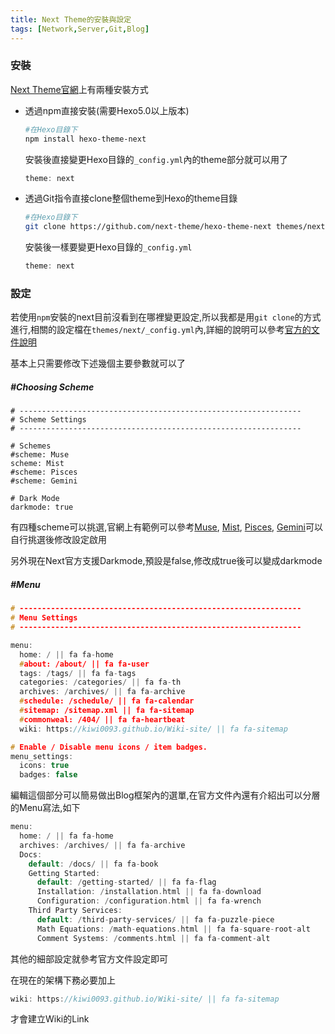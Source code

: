 ```yaml
---
title: Next Theme的安裝與設定
tags: [Network,Server,Git,Blog]
---
```


### 安裝

[Next Theme官網](https://github.com/next-theme/hexo-theme-next)上有兩種安裝方式

+ 透過npm直接安裝(需要Hexo5.0以上版本)

  ```bash
  #在Hexo目錄下
  npm install hexo-theme-next
  ```

  安裝後直接變更Hexo目錄的`_config.yml`內的theme部分就可以用了

  ```C
  theme: next
  ```

+ 透過Git指令直接clone整個theme到Hexo的theme目錄

  ```bash
  #在Hexo目錄下
  git clone https://github.com/next-theme/hexo-theme-next themes/next
  ```

  
  安裝後一樣要變更Hexo目錄的`_config.yml`
  
  ```c
  theme: next
  ```

### 設定

若使用`npm`安裝的next目前沒看到在哪裡變更設定,所以我都是用`git clone`的方式進行,相關的設定檔在`themes/next/_config.yml`內,詳細的說明可以參考[官方的文件說明](https://theme-next.js.org/docs/getting-started/configuration.html)

基本上只需要修改下述幾個主要參數就可以了

##### #Choosing Scheme

```
# ---------------------------------------------------------------
# Scheme Settings
# ---------------------------------------------------------------

# Schemes
#scheme: Muse
scheme: Mist
#scheme: Pisces
#scheme: Gemini

# Dark Mode
darkmode: true
```

有四種scheme可以挑選,官網上有範例可以參考[Muse](https://theme-next.js.org/muse/), [Mist](https://theme-next.js.org/mist/), [Pisces](https://theme-next.js.org/pisces/), [Gemini](https://theme-next.js.org/)可以自行挑選後修改設定啟用

另外現在Next官方支援Darkmode,預設是false,修改成true後可以變成darkmode

##### #Menu

```c
# ---------------------------------------------------------------
# Menu Settings
# ---------------------------------------------------------------

menu:
  home: / || fa fa-home
  #about: /about/ || fa fa-user
  tags: /tags/ || fa fa-tags
  categories: /categories/ || fa fa-th
  archives: /archives/ || fa fa-archive
  #schedule: /schedule/ || fa fa-calendar
  #sitemap: /sitemap.xml || fa fa-sitemap
  #commonweal: /404/ || fa fa-heartbeat
  wiki: https://kiwi0093.github.io/Wiki-site/ || fa fa-sitemap

# Enable / Disable menu icons / item badges.
menu_settings:
  icons: true
  badges: false
```

編輯這個部分可以簡易做出Blog框架內的選單,在官方文件內還有介紹出可以分層的Menu寫法,如下

```c
menu:
  home: / || fa fa-home
  archives: /archives/ || fa fa-archive
  Docs:
    default: /docs/ || fa fa-book
    Getting Started:
      default: /getting-started/ || fa fa-flag
      Installation: /installation.html || fa fa-download
      Configuration: /configuration.html || fa fa-wrench
    Third Party Services:
      default: /third-party-services/ || fa fa-puzzle-piece
      Math Equations: /math-equations.html || fa fa-square-root-alt
      Comment Systems: /comments.html || fa fa-comment-alt
```

其他的細部設定就參考官方文件設定即可

在現在的架構下務必要加上

```c
wiki: https://kiwi0093.github.io/Wiki-site/ || fa fa-sitemap
```

才會建立Wiki的Link